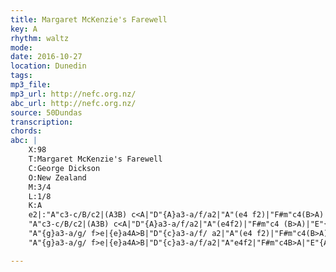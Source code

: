 ```yaml
---
title: Margaret McKenzie's Farewell
key: A
rhythm: waltz
mode:
date: 2016-10-27
location: Dunedin
tags:
mp3_file:
mp3_url: http://nefc.org.nz/
abc_url: http://nefc.org.nz/
source: 50Dundas
transcription:
chords: 
abc: |
    X:98
    T:Margaret McKenzie's Farewell
    C:George Dickson
    O:New Zealand
    M:3/4
    L:1/8
    K:A
    e2|:"A"c3-c/B/c2|(A3B) c<A|"D"{A}a3-a/f/a2|"A"(e4 f2)|"F#m"c4(B>A)|"A"A4f2|{e}c4(B>A)|"E"{A}B4e2|
    "A"c3-c/B/c2|(A3B) c<A|"D"{A}a3-a/f/a2|"A"(e4f2)|"F#m"c4 (B>A)|"E"{A}f3-f/e/B2|"A"{d}c4-cA|A4e2||
    "A"{g}a3-a/g/ f>e|{e}a4A>B|"D"{c}a3-a/f/ a2|"A"(e4 f2)|"F#m"c4(B>A)|A4f2|"A"{e}c4(B>A)|"E"{A}B4e2|
    "A"{g}a3-a/g/ f>e|{e}a4A>B|"D"{c}a3-a/f/a2|"A"e4f2|"F#m"c4B>A|"E"{A}f3-f/e/B2|"A"{d}c4-cA|A6:|

---
```

